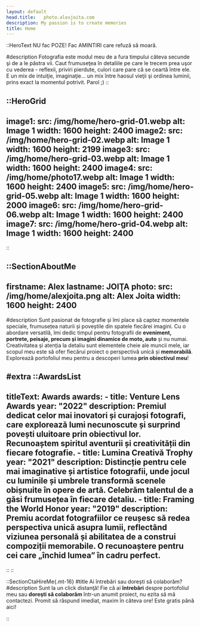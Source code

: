 ```yaml
---
layout: default
head.title:   photo.alexjoita.com 
description: My passion is to create memories
title: Home
---
```


::HeroText
NU fac POZE! Fac AMINTIRI care refuză să moară.

#description
Fotografia este modul meu de a fura timpului câteva secunde şi de a le păstra vii. Caut frumuseţea în detaliile pe care le trecem prea uşor cu vederea - reflexii, priviri pierdute, culori care pare că se ceartă între ele. E un mix de intuiţie, imaginaţie... un mix între haosul vieţii şi ordinea luminii, prins exact la momentul potrivit. Parol ;)
::

::HeroGrid
---
image1:
  src: /img/home/hero-grid-01.webp
  alt: Image 1
  width: 1600
  height: 2400
image2:
  src: /img/home/hero-grid-02.webp
  alt: Image 1
  width: 1600
  height: 2199
image3:
  src: /img/home/hero-grid-03.webp
  alt: Image 1
  width: 1600
  height: 2400
image4:
  src: /img/home/photo17.webp
  alt: Image 1
  width: 1600
  height: 2400
image5:
  src: /img/home/hero-grid-05.webp
  alt: Image 1
  width: 1600
  height: 2000
image6:
  src: /img/home/hero-grid-06.webp
  alt: Image 1
  width: 1600
  height: 2400
image7:
  src: /img/home/hero-grid-04.webp
  alt: Image 1
  width: 1600
  height: 2400
---
::

::SectionAboutMe
---
firstname: Alex 
lastname: JOIŢA
photo:
  src: /img/home/alexjoita.png
  alt: Alex Joita
  width: 1600
  height: 2400
---
#description
Sunt pasionat de fotografie și îmi place să captez momentele speciale, frumusețea naturii și poveștile din spatele fiecărei imagini. Cu o abordare versatilă, îmi dedic timpul pentru fotografii de __eveniment, portrete, peisaje, precum și imagini dinamice de moto, auto__ și nu numai. Creativitatea și atenția la detaliu sunt elementele cheie ale muncii mele, iar scopul meu este să ofer fiecărui proiect o perspectivă unică și __memorabilă__. Explorează portofoliul meu pentru a descoperi lumea __prin obiectivul meu__!

#extra
  ::AwardsList
  ---
  titleText: Awards
  awards:
    - title: Venture Lens Awards
      year: "2022"
      description: Premiul dedicat celor mai inovatori și curajoși fotografi, care explorează lumi necunoscute și surprind povești uluitoare prin obiectivul lor. Recunoaștem spiritul aventurii și creativității din fiecare fotografie.
    - title: Lumina Creativă Trophy
      year: "2021"
      description: Distincție pentru cele mai imaginative și artistice fotografii, unde jocul cu luminile și umbrele transformă scenele obișnuite în opere de artă. Celebrăm talentul de a găsi frumusețea în fiecare detaliu.
    - title: Framing the World Honor
      year: "2019"
      description: Premiu acordat fotografiilor ce reușesc să redea perspectiva unică asupra lumii, reflectând viziunea personală și abilitatea de a construi compoziții memorabile. O recunoaștere pentru cei care „închid lumea” în cadru perfect.
  ---
  ::
::


::SectionCtaHireMe{.mt-16}
#title
Ai întrebări sau doreşti să colaborăm?
#description
Sunt la un click distanţă! Fie că ai __întrebări__ despre portofoliul meu sau __doreşti să colaborăm__ într-un anumit proiect, nu ezita să mă contactezi. Promit să răspund imediat, maxim în câteva ore! Este gratis până aici! 


::